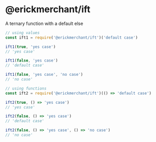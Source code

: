 # @erickmerchant/ift

A ternary function with a default else

``` javascript
// using values
const ift1 = require('@erickmerchant/ift')('default case')

ift1(true, 'yes case')
// 'yes case'

ift1(false, 'yes case')
// 'default case'

ift1(false, 'yes case', 'no case')
// 'no case'

// using functions
const ift2 = require('@erickmerchant/ift')(() => 'default case')

ift2(true, () => 'yes case')
// 'yes case'

ift2(false, () => 'yes case')
// 'default case'

ift2(false, () => 'yes case', () => 'no case')
// 'no case'
```
